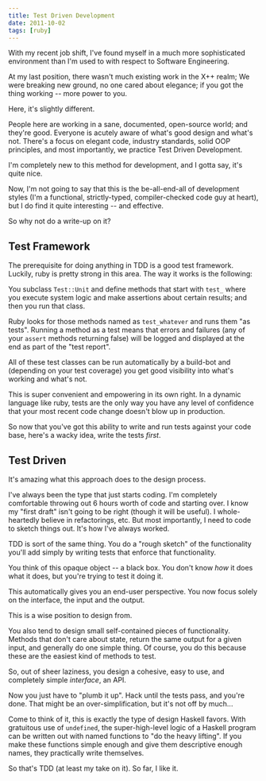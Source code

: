 ```yaml
---
title: Test Driven Development
date: 2011-10-02
tags: [ruby]
---
```


With my recent job shift, I've found myself in a much more sophisticated 
environment than I'm used to with respect to Software Engineering.

At my last position, there wasn't much existing work in the X++ realm; 
We were breaking new ground, no one cared about elegance; if you got the 
thing working -- more power to you.

Here, it's slightly different.

People here are working in a sane, documented, open-source world; and they're
good. Everyone is acutely aware of what's good design and what's not. There's a
focus on elegant code, industry standards, solid OOP principles, and most
importantly, we practice Test Driven Development.

I'm completely new to this method for development, and I gotta say, it's 
quite nice.

Now, I'm not going to say that this is the be-all-end-all of development 
styles (I'm a functional, strictly-typed, compiler-checked code guy at 
heart), but I do find it quite interesting -- and effective.

So why not do a write-up on it?

## Test Framework

The prerequisite for doing anything in TDD is a good test framework. 
Luckily, ruby is pretty strong in this area. The way it works is the 
following:

You subclass `Test::Unit` and define methods that start with `test_` 
where you execute system logic and make assertions about certain 
results; and then you run that class.

Ruby looks for those methods named as `test_whatever` and runs them "as 
tests". Running a method as a test means that errors and failures (any 
of your `assert` methods returning false) will be logged and displayed 
at the end as part of the "test report".

All of these test classes can be run automatically by a build-bot and 
(depending on your test coverage) you get good visibility into what's 
working and what's not.

This is super convenient and empowering in its own right. In a dynamic 
language like ruby, tests are the only way you have any level of 
confidence that your most recent code change doesn't blow up in 
production.

So now that you've got this ability to write and run tests against your 
code base, here's a wacky idea, write the tests *first*.

## Test Driven

It's amazing what this approach does to the design process.

I've always been the type that just starts coding. I'm completely 
comfortable throwing out 6 hours worth of code and starting over. I know 
my "first draft" isn't going to be right (though it will be useful). I 
whole-heartedly believe in refactorings, etc. But most importantly, I 
need to code to sketch things out. It's how I've always worked.

TDD is sort of the same thing. You do a "rough sketch" of the 
functionality you'll add simply by writing tests that enforce that 
functionality.

You think of this opaque object -- a black box. You don't know *how* it 
does what it does, but you're trying to test it doing it.

This automatically gives you an end-user perspective. You now focus 
solely on the interface, the input and the output.

This is a wise position to design from.

You also tend to design small self-contained pieces of functionality. 
Methods that don't care about state, return the same output for a given 
input, and generally do one simple thing. Of course, you do this because 
these are the easiest kind of methods to test.

So, out of sheer laziness, you design a cohesive, easy to use, and 
completely simple *interface*, an API.

Now you just have to "plumb it up". Hack until the tests pass, and 
you're done. That might be an over-simplification, but it's not off by 
much...

Come to think of it, this is exactly the type of design Haskell favors. 
With gratuitous use of `undefined`, the super-high-level logic of a 
Haskell program can be written out with named functions to "do the heavy 
lifting". If you make these functions simple enough and give them 
descriptive enough names, they practically write themselves.

So that's TDD (at least my take on it). So far, I like it.
